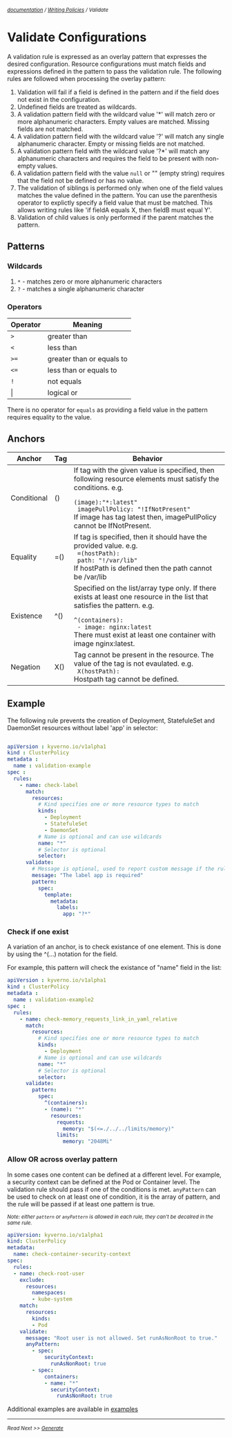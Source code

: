 <small>*[documentation](/README.md#documentation) / [Writing Policies](/documentation/writing-policies.md) / Validate*</small>


# Validate Configurations 

A validation rule is expressed as an overlay pattern that expresses the desired configuration. Resource configurations must match fields and expressions defined in the pattern to pass the validation rule. The following rules are followed when processing the overlay pattern:

1. Validation will fail if a field is defined in the pattern and if the field does not exist in the configuration. 
2. Undefined fields are treated as wildcards. 
3. A validation pattern field with the wildcard value '*' will match zero or more alphanumeric characters. Empty values are matched. Missing fields are not matched.
4. A validation pattern field with the wildcard value '?' will match any single alphanumeric character. Empty or missing fields are not matched. 
5. A validation pattern field with the wildcard value '?*' will match any alphanumeric characters and requires the field to be present with non-empty values.
6. A validation pattern field with the value `null` or "" (empty string) requires that the field not be defined or has no value.
7. The validation of siblings is performed only when one of the field values matches the value defined in the pattern. You can use the parenthesis operator to explictly specify a field value that must be matched. This allows writing rules like 'if fieldA equals X, then fieldB must equal Y'.
8. Validation of child values is only performed if the parent matches the pattern.

## Patterns

### Wildcards
1. `*` - matches zero or more alphanumeric characters
2. `?` - matches a single alphanumeric character

### Operators

| Operator   | Meaning                   |
|------------|---------------------------| 
| `>`        | greater than              | 
| `<`        | less than                 | 
| `>=`       | greater than or equals to |
| `<=`       | less than or equals to    | 
| `!`        | not equals                |
|  \|        | logical or                |

There is no operator for `equals` as providing a field value in the pattern requires equality to the value.

## Anchors
| Anchor      	| Tag 	| Behavior                                                                                                                                                                                                                                     	|
|-------------	|-----	|----------------------------------------------------------------------------------------------------------------------------------------------------------------------------------------------------------------------------------------------	|
| Conditional 	| ()  	| If tag with the given value is specified, then following resource elements must satisfy the conditions. e.g. <br/><code> (image):"*:latest" <br/>  imagePullPolicy: "!IfNotPresent"</code> <br/> If image has tag latest then, imagePullPolicy cannot be IfNotPresent.                                                	|
| Equality    	| =() 	| If tag is specified, then it should have the provided value. e.g.<br/><code> =(hostPath):<br/> path: "!/var/lib" </code><br/> If hostPath is defined then the path cannot be /var/lib                                                                                  	|
| Existence   	| ^() 	| Specified on the list/array type only. If there exists at least one resource in the list that satisfies the pattern. e.g. <br/><code> ^(containers):<br/> - image: nginx:latest </code><br/> There must exist at least one container with image nginx:latest. 	|
| Negation    	| X() 	| Tag cannot be present in the resource. The value of the tag is not evaulated. e.g. <br/><code> X(hostPath):</code><br/> Hostpath tag cannot be defined.	|

## Example
The following rule prevents the creation of Deployment, StatefuleSet and DaemonSet resources without label 'app' in selector:
````yaml

apiVersion : kyverno.io/v1alpha1
kind : ClusterPolicy
metadata :
  name : validation-example
spec :
  rules:
    - name: check-label
      match:
        resources:
          # Kind specifies one or more resource types to match
          kinds:
            - Deployment
            - StatefuleSet
            - DaemonSet
          # Name is optional and can use wildcards
          name: "*"
          # Selector is optional
          selector:
      validate:
        # Message is optional, used to report custom message if the rule condition fails
        message: "The label app is required"    
        pattern:
          spec:
            template:
              metadata:
                labels:
                  app: "?*"

````

### Check if one exist
A variation of an anchor, is to check existance of one element. This is done by using the ^(...) notation for the field.

For example, this pattern will check the existance of "name" field in the list:

````yaml
apiVersion : kyverno.io/v1alpha1
kind : ClusterPolicy
metadata :
  name : validation-example2
spec :
  rules:
    - name: check-memory_requests_link_in_yaml_relative
      match:
        resources:
          # Kind specifies one or more resource types to match
          kinds:
            - Deployment
          # Name is optional and can use wildcards
          name: "*"
          # Selector is optional
          selector:
      validate:
        pattern:
          spec:
            ^(containers):
            - (name): "*"
              resources:
                requests:
                  memory: "$(<=./../../limits/memory)"
                limits:
                  memory: "2048Mi"
````

### Allow OR across overlay pattern
In some cases one content can be defined at a different level. For example, a security context can be defined at the Pod or Container level. The validation rule should pass if one of the conditions is met. 
`anyPattern` can be used to check on at least one of condition, it is the array of pattern, and the rule will be passed if at least one pattern is true.

<small>*Note: either `pattern` or `anyPattern` is allowed in each rule, they can't be decalred in the same rule.*</small>

````yaml
apiVersion: kyverno.io/v1alpha1
kind: ClusterPolicy
metadata:
  name: check-container-security-context
spec:
  rules:
  - name: check-root-user
    exclude:
      resources:
        namespaces: 
        - kube-system
    match:
      resources:
        kinds:
        - Pod
    validate:
      message: "Root user is not allowed. Set runAsNonRoot to true."
      anyPattern:
        - spec:
            securityContext:
              runAsNonRoot: true
        - spec:
            containers:
            - name: "*"
              securityContext:
                runAsNonRoot: true
````


Additional examples are available in [examples](/examples/)


---
<small>*Read Next >> [Generate](/documentation/writing-policies-mutate.md)*</small>
